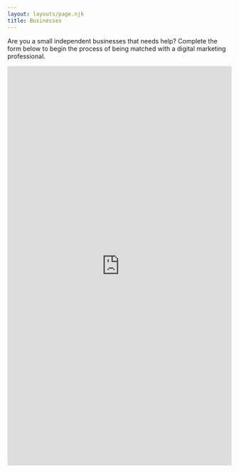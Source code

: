 ```yaml
---
layout: layouts/page.njk
title: Businesses
---
```

Are you a small independent businesses that needs help? Complete the form below to begin the process of being matched with a digital marketing professional.

<iframe src="https://docs.google.com/forms/d/e/1FAIpQLSdaHJUuSdiLfQWfZLoQo3UvhLQb8N1mSNELJj2JVgc2Bs6sAQ/viewform?embedded=true" width="100%" height="897" frameborder="0" marginheight="0" marginwidth="0">Loading…</iframe>